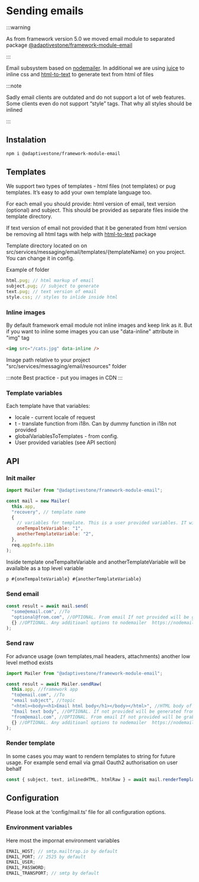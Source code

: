 # Sending emails

:::warning

As from framework version 5.0 we moved email module to separated package [@adaptivestone/framework-module-email](https://www.npmjs.com/package/@adaptivestone/framework-module-email)

:::

Email subsystem based on [nodemailer](https://github.com/nodemailer/nodemailer). In additional we are using [juice](https://www.npmjs.com/package/juice) to inline css and [html-to-text](https://www.npmjs.com/package/html-to-text) to generate text from html of files

:::note

Sadly email clients are outdated and do not support a lot of web features. Some clients even do not support “style” tags. That why all styles should be inlined

:::

## Instalation

```bash
npm i @adaptivestone/framework-module-email
```

## Templates

We support two types of templates - html files (not templates) or pug templates. It’s easy to add your own template language too.

For each email you should provide: html version of email, text version (optional) and subject. This should be provided as separate files inside the template directory.

If text version of email not provided that it be generated from html version be removing all html tags with help with [html-to-text](https://www.npmjs.com/package/html-to-text) package

Template directory located on on src/services/messaging/email/templates/\{templateName\} on you project. You can change it in config.

Example of folder

```js
html.pug; // html markup of email
subject.pug; // subject to generate
text.pug; // text version of email
style.css; // styles to inlide inside html
```

### Inline images

By default framework email module not inline images and keep link as it.
But if you want to inline some images you can use "data-inline" attribute in "img" tag

```html
<img src="/cats.jpg" data-inline />
```

Image path relative to your project "src/services/messaging/email/resources" folder

:::note
Best practice - put you images in CDN
:::

### Template variables

Each template have that variables:

- locale - current locale of request
- t - translate function from i18n. Can by dummy function in i18n not provided
- globalVariablesToTemplates - from config.
- User provided variables (see API section)

## API

### Init mailer

```js
import Mailer from "@adaptivestone/framework-module-email";

const mail = new Mailer(
  this.app,
  "recovery", // template name
  {
    // variables for template. This is a user provided variables. IT will be merged to default variables
    oneTempalteVariable: "1",
    anotherTemplateVariable: "2",
  },
  req.appInfo.i18n
);
```

Inside template oneTempalteVariable and anotherTemplateVariable will be availalble as a top level variable

```pug
p #{oneTempalteVariable} #{anotherTemplateVariable}
```

### Send email

```js
const result = await mail.send(
  "some@email.com", //To
  "optional@from.com", //OPTIONAL. From email If not provided will be grabbed from config
  {} //OPTIONAL. Any additioanl options to nodemailer  https://nodemailer.com/message/
);
```

### Send raw

For advance usage (own templates,mail headers, attachments) another low level method exists

```js
import Mailer from "@adaptivestone/framework-module-email";

const result = await Mailer.sendRaw(
  this.app, //framework app
  "to@email.com", //To
  "email subject", //topic
  "<html><body><h1>Email html body</h1></body></html>", //HTML body of email
  "Email text body", //OPTIONAL. If not provided will be generated from html string
  "from@email.com", //OPTIONAL. From email If not provided will be grabbed from config
  {} //OPTIONAL. Any additioanl options to nodemailer  https://nodemailer.com/message/
);
```

### Render template

In some cases you may want to rendern templates to string for future usage. For example send email via gmail Oauth2 authorisation on user behalf

```js
const { subject, text, inlinedHTML, htmlRaw } = await mail.renderTemplate();
```

## Configuration

Please look at the ‘config/mail.ts’ file for all configuration options.

### Environment variables

Here most the impornat environment variables

```js
EMAIL_HOST; // smtp.mailtrap.io by default
EMAIL_PORT; // 2525 by default
EMAIL_USER;
EMAIL_PASSWORD;
EMAIL_TRANSPORT; // smtp by default
```

